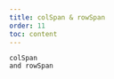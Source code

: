 ```yaml
---
title: colSpan & rowSpan
order: 11
toc: content
---
```


<code src='../examples/Merge.tsx' description='Table column title supports colSpan that set in column. Table cell supports colSpan and rowSpan that set in onCell return object. When each of them is set to 0, the cell will not be rendered.'>colSpan and rowSpan</code>
